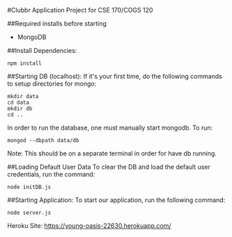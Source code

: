 #Clubbr Application
Project for CSE 170/COGS 120

##Required installs before starting
* MongoDB

##Install Dependencies:
```
npm install
```

##Starting DB (localhost):
If it's your first time, do the following commands to setup directories for mongo:
```
mkdir data
cd data
mkdir db
cd ..
```
In order to run the database, one must manually start mongodb.  To run:
```
mongod --dbpath data/db
```
Note: This should be on a separate terminal in order for have db running.

##Loading Default User Data
To clear the DB and load the default user credentials, run the command:
```
node initDB.js
```

##Starting Application:
To start our application, run the following command:
```
node server.js
```

Heroku Site:
https://young-oasis-22630.herokuapp.com/
